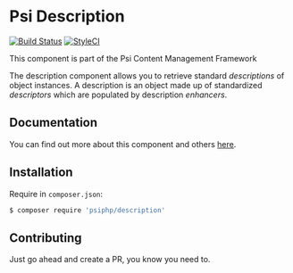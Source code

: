 # Psi Description

[![Build Status](https://travis-ci.org/psiphp/description.svg?branch=master)](https://travis-ci.org/psiphp/description)
[![StyleCI](https://styleci.io/repos/66929406/shield)](https://styleci.io/repos/59910930)

This component is part of the Psi Content Management Framework

The description component allows you to retrieve standard *descriptions* of
object instances. A description is an object made up of standardized
*descriptors* which are populated by description *enhancers*.

## Documentation

You can find out more about this component and others
[here](https://readthedocs.org/psiphp).

## Installation

Require in `composer.json`:

```bash
$ composer require 'psiphp/description'
```

## Contributing

Just go ahead and create a PR, you know you need to.

